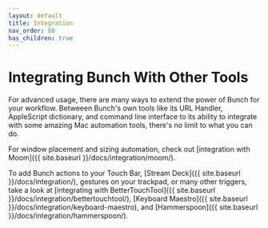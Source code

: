 ```yaml
---
layout: default
title: Integration
nav_order: 80
has_children: true
---
```

# Integrating Bunch With Other Tools

For advanced usage, there are many ways to extend the power of Bunch for your workflow. Betweeen Bunch's own tools like its URL Handler, AppleScript dictionary, and command line interface to its ability to integrate with some amazing Mac automation tools, there's no limit to what you can do.

For window placement and sizing automation, check out [integration with Moom]({{ site.baseurl }}/docs/integration/moom/).

To add Bunch actions to your Touch Bar, [Stream Deck]({{ site.baseurl }}/docs/integration/), gestures on your trackpad, or many other triggers, take a look at [integrating with BetterTouchTool]({{ site.baseurl }}/docs/integration/bettertouchtool/), [Keyboard Maestro]({{ site.baseurl }}/docs/integration/keyboard-maestro), and [Hammerspoon]({{ site.baseurl }}/docs/integration/hammerspoon/).
